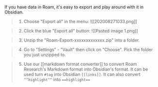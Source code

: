 
If you have data in Roam, it's easy to export and play around with it in Obsidian.

> 1. Choose "Export all" in the menu:
> ![[202008271033.png]]

> 2. Click the blue "Export all" button:
> ![[Pasted image 1.png]]

> 3. Unzip the "Roam-Export-xxxxxxxxxxxxx.zip" into a folder.

> 4. Go to "Settings" - "Vault" then click on "Choose".
> Pick the folder you just unzipped to.

> 5. Use our [[markdown format converter]] to convert Roam Research's Markdown format into Obsidian's format.
> It can be used turn `#tag` into Obsidian `[[links]]`.
> It can also convert `^^highlight^^` into `==highlight==`